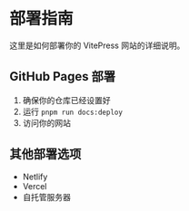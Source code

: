 # 部署指南

这里是如何部署你的 VitePress 网站的详细说明。

## GitHub Pages 部署

1. 确保你的仓库已经设置好
2. 运行 `pnpm run docs:deploy`
3. 访问你的网站

## 其他部署选项

- Netlify
- Vercel
- 自托管服务器
